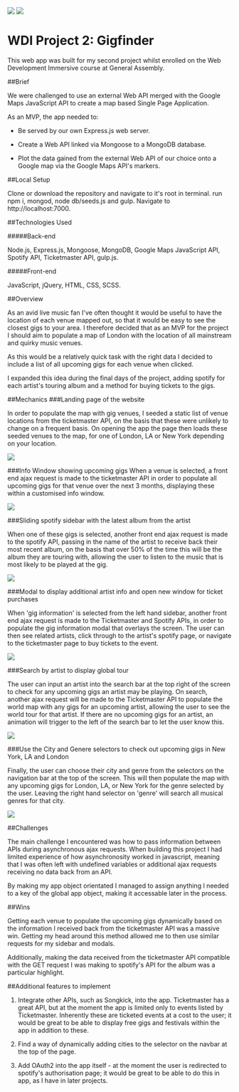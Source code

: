<img src="https://cloud.githubusercontent.com/assets/20629455/23824362/2c9817c2-066d-11e7-8988-7b1eefc6d628.jpg"> <img src="https://cloud.githubusercontent.com/assets/20629455/23824363/2ddeaa7e-066d-11e7-8630-f7c890c9f1c1.png"> 


<h1>WDI Project 2: <a style="text-decoration:none;" href="https://wdi-gigfinder.herokuapp.com/">Gigfinder</h1></a>

This web app was built for my second project whilst enrolled on the Web Development Immersive course at General Assembly. 

##Brief

We were challenged to use an external Web API merged with the Google Maps JavaScript API to create a map based Single Page Application.

As an MVP, the app needed to:

- Be served by our own Express.js web server.

- Create a Web API linked via Mongoose to a MongoDB database.

- Plot the data gained from the external Web API of our choice onto a Google map via the Google Maps API's markers.

##Local Setup

Clone or download the repository and navigate to it's root in terminal.
run npm i, mongod, node db/seeds.js and gulp.
Navigate to http://localhost:7000.

##Technologies Used

#####Back-end

Node.js, Express.js, Mongoose, MongoDB, Google Maps JavaScript API, Spotify API, Ticketmaster API, gulp.js.

#####Front-end

JavaScript, jQuery, HTML, CSS, SCSS.


##Overview

As an avid live music fan I've often thought it would be useful to have the location of each venue mapped out, so that it would be easy to see the closest gigs to your area. I therefore decided that as an MVP for the project I should aim to populate a map of London with the location of all mainstream and quirky music venues. 

As this would be a relatively quick task with the right data I decided to include a list of all upcoming gigs for each venue when clicked.

I expanded this idea during the final days of the project, adding spotify for each artist's touring album and a method for buying tickets to the gigs.

##Mechanics
###Landing page of the website


In order to populate the map with gig venues, I seeded a static list of venue locations from the ticketmaster API, on the basis that these were unlikely to change on a frequent basis. On opening the app the page then loads these seeded venues to the map, for one of London, LA or New York depending on your location.


<img src="/Users/edmundcompton/Desktop/Screen Shot 2017-05-02 at 10.42.19.png">


###Info Window showing upcoming gigs
When a venue is selected, a front end ajax request is made to the ticketmaster API in order to populate all upcoming gigs for that venue over the next 3 months, displaying these within a customised info window.

<img src="/Users/edmundcompton/Desktop/Screen Shot 2017-05-02 at 10.47.39.png">


###Sliding spotify sidebar with the latest album from the artist

When one of these gigs is selected, another front end ajax request is made to the spotify API, passing in the name of the artist to receive back their most recent album, on the basis that over 50% of the time this will be the album they are touring with, allowing the user to listen to the music that is most likely to be played at the gig. 

<img src="/Users/edmundcompton/Desktop/Screen Shot 2017-05-02 at 10.47.46.png">


###Modal to display additional artist info and open new window for ticket purchases

When 'gig information' is selected from the left hand sidebar, another front end ajax request is made to the Ticketmaster and Spotify APIs, in order to populate the gig information modal that overlays the screen. The user can then see related artists, click through to the artist's spotify page, or navigate to the ticketmaster page to buy tickets to the event.  

<img src="/Users/edmundcompton/Desktop/Screen Shot 2017-05-02 at 10.47.54.png">


###Search by artist to display global tour

The user can input an artist into the search bar at the top right of the screen to check for any upcoming gigs an artist may be playing. On search, another ajax request will be made to the Ticketmaster API to populate the world map with any gigs for an upcoming artist, allowing the user to see the world tour for that artist. If there are no upcoming gigs for an artist, an animation will trigger to the left of the search bar to let the user know this. 

<img src="/Users/edmundcompton/Desktop/Screen Shot 2017-05-02 at 11.06.44.png">


###Use the City and Genere selectors to check out upcoming gigs in New York, LA and London

Finally, the user can choose their city and genre from the selectors on the navigation bar at the top of the screen. This will then populate the map with any upcoming gigs for London, LA, or New York for the genre selected by the user. Leaving the right hand selector on 'genre' will search all musical genres for that city.

<img src="/Users/edmundcompton/Desktop/Screen Shot 2017-05-02 at 11.11.02.png">

##Challenges

The main challenge I encountered was how to pass information between APIs during asynchronous ajax requests. When building this project I had limited experience of how asynchronosity worked in javascript, meaning that I was often left with undefined variables or additional ajax requests receiving no data back from an API.

By making my app object orientated I managed to assign anything I needed to a key of the global app object, making it accessable later in the process.

##Wins

Getting each venue to populate the upcoming gigs dynamically based on the information I received back from the ticketmaster API was a massive win. Getting my head around this method allowed me to then use similar requests for my sidebar and modals.

Additionally, making the data received from the ticketmaster API compatible with the GET request I was making to spotify's API for the album was a particular highlight.

##Additional features to implement

1. Integrate other APIs, such as Songkick, into the app. Ticketmaster has a great API, but at the moment the app is limited only to events listed by Ticketmaster. Inherently these are ticketed events at a cost to the user; it would be great to be able to display free gigs and festivals within the app in addition to these.

2. Find a way of dynamically adding cities to the selector on the navbar at the top of the page.

3. Add OAuth2 into the app itself - at the moment the user is redirected to spotify's authorisation page; it would be great to be able to do this in app, as I have in later projects.